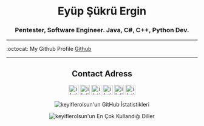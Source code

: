 <h1 align="center">Eyüp Şükrü Ergin</h1>
<h3 align="center">Pentester, Software Engineer. Java, C#, C++, Python Dev.</h3>

---
:octocat: My Github Profile [Github]

---
<h2 align="center">Contact Adress</h2>
<div align="center">
  <a target="_blank" href="https://tr.linkedin.com/in/keyiflerolsun"> <img alt="iletisim | Linkedin"  width="26px" src="https://www.flaticon.com/svg/static/icons/svg/1384/1384014.svg"></a> 
  <a target="_blank" href="https://www.t.me/"><img  alt="iletisim | Telegram" width="26px" src="https://www.flaticon.com/svg/static/icons/svg/2111/2111708.svg"></a>
  <a target="_blank" href="https://youtube.com/keyiflerolsun">        <img  alt="iletisim | YouTube"  width="26px" src="https://www.flaticon.com/svg/static/icons/svg/1384/1384012.svg"></a>
    <a target="_blank" href="https://eyupergin.medium.com"> <img alt="iletisim | Medium"  width="26px" src="https://www.flaticon.com/svg/static/icons/svg/2111/2111539.svg"></a>
    <a target="_blank" href="https://eyupergin.github.io"> <img alt="iletisim | Website"  width="26px" src="https://www.flaticon.com/svg/static/icons/svg/984/984196.svg"></a>
    <a target="_blank" href="https://eyupergin.medium.com"> <img alt="iletisim | Medium"  width="26px" src="https://www.flaticon.com/svg/static/icons/svg/2111/2111539.svg"></a>


</div>

<div align="center">
  
![keyiflerolsun'un GitHub İstatistikleri](https://github-readme-stats.vercel.app/api?username=EyupErgin&show_icons=true&theme=dark)

</div>

<div align="center">

  ![keyiflerolsun'un En Çok Kullandığı Diller](https://github-readme-stats.vercel.app/api/top-langs/?username=EyupErgin&layout=demo&theme=dark)

</div>



[Github]: https://github.com/EyupErgin
